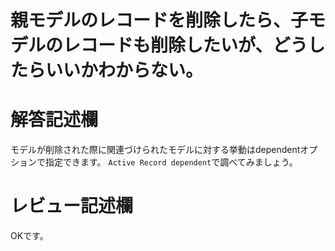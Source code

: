 # 親モデルのレコードを削除したら、子モデルのレコードも削除したいが、どうしたらいいかわからない。
# 解答記述欄

モデルが削除された際に関連づけられたモデルに対する挙動はdependentオプションで指定できます。
```Active Record dependent```で調べてみましょう。





# レビュー記述欄
OKです。